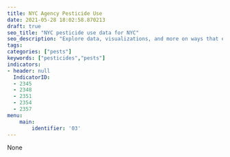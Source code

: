 ```yaml
---
title: NYC Agency Pesticide Use
date: 2021-05-28 18:02:58.870213
draft: true
seo_title: "NYC pesticide use data for NYC"
seo_description: "Explore data, visualizations, and more on ways that environments shape health in New York City's neighborhoods.."
tags: 
categories: ["pests"]
keywords: ["pesticides","pests"]
indicators:
- header: null
  IndicatorID:
  - 2345
  - 2348
  - 2351
  - 2354
  - 2357
menu:
    main:
        identifier: '03'
---
```


None
